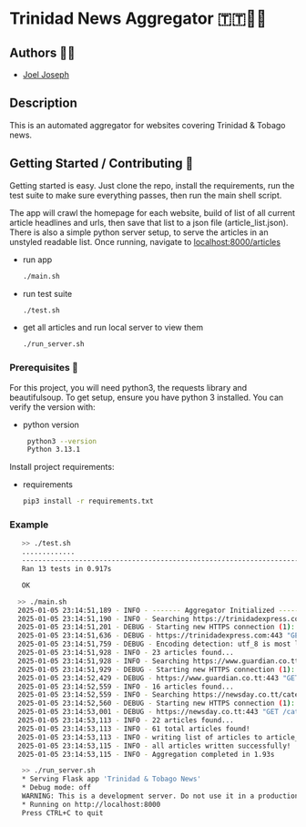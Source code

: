 # Trinidad News Aggregator 🇹🇹📰🤖

## Authors 🙋‍♂️

- [Joel Joseph](https://www.github.com/joeljosephwebdev)

## Description

This is an automated aggregator for websites covering Trinidad & Tobago news.

## Getting Started / Contributing 💫

Getting started is easy. Just clone the repo, install the requirements, run the test suite to make sure everything passes, then run the main shell script.

The app will crawl the homepage for each website, build of list of all current article headlines and urls, then save that list to a json file (article_list.json).
There is also a simple python server setup, to serve the articles in an unstyled readable list. Once running, navigate to [localhost:8000/articles](localhost:8000/articles)

* run app
   ```sh
   ./main.sh

* run test suite
  ```sh
  ./test.sh

* get all articles and run local server to view them 
   ```sh
   ./run_server.sh

### Prerequisites 🚀

For this project, you will need python3, the requests library and beautifulsoup.
To get setup, ensure you have python 3 installed. You can verify the version with:

* python version
   ```sh
    python3 --version  
    Python 3.13.1

Install project requirements:

* requirements
   ```sh
   pip3 install -r requirements.txt


### Example 

```sh
   >> ./test.sh
   .............
   ----------------------------------------------------------------------
   Ran 13 tests in 0.917s

   OK
```
```sh
  >> ./main.sh
  2025-01-05 23:14:51,189 - INFO - ------- Aggregator Initialized -------
  2025-01-05 23:14:51,190 - INFO - Searching https://trinidadexpress.com/ for articles...
  2025-01-05 23:14:51,201 - DEBUG - Starting new HTTPS connection (1): trinidadexpress.com:443
  2025-01-05 23:14:51,636 - DEBUG - https://trinidadexpress.com:443 "GET / HTTP/1.1" 200 61654
  2025-01-05 23:14:51,759 - DEBUG - Encoding detection: utf_8 is most likely the one.
  2025-01-05 23:14:51,928 - INFO - 23 articles found...
  2025-01-05 23:14:51,928 - INFO - Searching https://www.guardian.co.tt/ for articles...
  2025-01-05 23:14:51,929 - DEBUG - Starting new HTTPS connection (1): www.guardian.co.tt:443
  2025-01-05 23:14:52,429 - DEBUG - https://www.guardian.co.tt:443 "GET / HTTP/1.1" 200 None
  2025-01-05 23:14:52,559 - INFO - 16 articles found...
  2025-01-05 23:14:52,559 - INFO - Searching https://newsday.co.tt/category/news/ for articles...
  2025-01-05 23:14:52,560 - DEBUG - Starting new HTTPS connection (1): newsday.co.tt:443
  2025-01-05 23:14:53,001 - DEBUG - https://newsday.co.tt:443 "GET /category/news/ HTTP/1.1" 200 14828
  2025-01-05 23:14:53,113 - INFO - 22 articles found...
  2025-01-05 23:14:53,113 - INFO - 61 total articles found!
  2025-01-05 23:14:53,113 - INFO - writing list of articles to article_list.json...
  2025-01-05 23:14:53,115 - INFO - all articles written successfully!
  2025-01-05 23:14:53,115 - INFO - Aggregation completed in 1.93s
```
```sh
   >> ./run_server.sh
   * Serving Flask app 'Trinidad & Tobago News'
   * Debug mode: off
   WARNING: This is a development server. Do not use it in a production deployment. Use a production WSGI server instead.
   * Running on http://localhost:8000
   Press CTRL+C to quit
